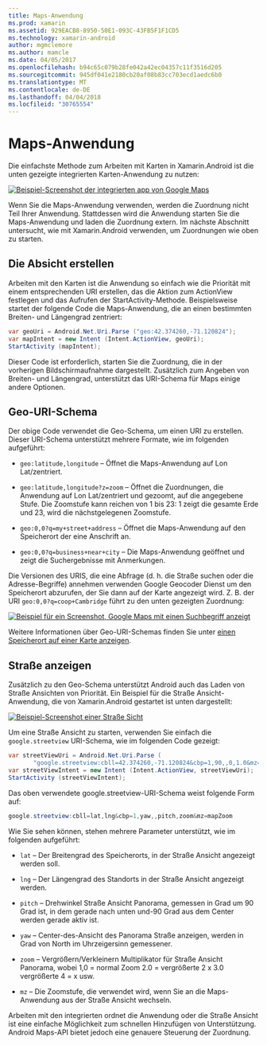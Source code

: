 ```yaml
---
title: Maps-Anwendung
ms.prod: xamarin
ms.assetid: 929EACB8-8950-50E1-093C-43FB5F1F1CD5
ms.technology: xamarin-android
author: mgmclemore
ms.author: mamcle
ms.date: 04/05/2017
ms.openlocfilehash: b94c65c079b28fe042a42ec04357c11f3516d205
ms.sourcegitcommit: 945df041e2180cb20af08b83cc703ecd1aedc6b0
ms.translationtype: MT
ms.contentlocale: de-DE
ms.lasthandoff: 04/04/2018
ms.locfileid: "30765554"
---
```

# <a name="maps-application"></a>Maps-Anwendung

Die einfachste Methode zum Arbeiten mit Karten in Xamarin.Android ist die unten gezeigte integrierten Karten-Anwendung zu nutzen:

[![Beispiel-Screenshot der integrierten app von Google Maps](maps-application-images/01-mapsapplication.png)](maps-application-images/01-mapsapplication.png#lightbox)

Wenn Sie die Maps-Anwendung verwenden, werden die Zuordnung nicht Teil Ihrer Anwendung. Stattdessen wird die Anwendung starten Sie die Maps-Anwendung und laden die Zuordnung extern. Im nächste Abschnitt untersucht, wie mit Xamarin.Android verwenden, um Zuordnungen wie oben zu starten.


## <a name="creating-the-intent"></a>Die Absicht erstellen

Arbeiten mit den Karten ist die Anwendung so einfach wie die Priorität mit einem entsprechenden URI erstellen, das die Aktion zum ActionView festlegen und das Aufrufen der StartActivity-Methode. Beispielsweise startet der folgende Code die Maps-Anwendung, die an einen bestimmten Breiten- und Längengrad zentriert:

```csharp
var geoUri = Android.Net.Uri.Parse ("geo:42.374260,-71.120824");
var mapIntent = new Intent (Intent.ActionView, geoUri);
StartActivity (mapIntent);
```

Dieser Code ist erforderlich, starten Sie die Zuordnung, die in der vorherigen Bildschirmaufnahme dargestellt. Zusätzlich zum Angeben von Breiten- und Längengrad, unterstützt das URI-Schema für Maps einige andere Optionen.


## <a name="geo-uri-scheme"></a>Geo-URI-Schema

Der obige Code verwendet die Geo-Schema, um einen URI zu erstellen. Dieser URI-Schema unterstützt mehrere Formate, wie im folgenden aufgeführt:

-   `geo:latitude,longitude` &ndash; Öffnet die Maps-Anwendung auf Lon Lat/zentriert. 

-   `geo:latitude,longitude?z=zoom` &ndash; Öffnet die Zuordnungen, die Anwendung auf Lon Lat/zentriert und gezoomt, auf die angegebene Stufe. Die Zoomstufe kann reichen von 1 bis 23: 1 zeigt die gesamte Erde und 23, wird die nächstgelegenen Zoomstufe.

-   `geo:0,0?q=my+street+address` &ndash; Öffnet die Maps-Anwendung auf den Speicherort der eine Anschrift an. 

-   `geo:0,0?q=business+near+city` &ndash; Die Maps-Anwendung geöffnet und zeigt die Suchergebnisse mit Anmerkungen. 


Die Versionen des URIS, die eine Abfrage (d. h. die Straße suchen oder die Adresse-Begriffe) annehmen verwenden Google Geocoder Dienst um den Speicherort abzurufen, der Sie dann auf der Karte angezeigt wird. Z. B. der URI `geo:0,0?q=coop+Cambridge` führt zu den unten gezeigten Zuordnung:

[![Beispiel für ein Screenshot, Google Maps mit einen Suchbegriff anzeigt](maps-application-images/02-mapsearch.png)](maps-application-images/02-mapsearch.png#lightbox)



Weitere Informationen über Geo-URI-Schemas finden Sie unter [einen Speicherort auf einer Karte anzeigen](http://developer.android.com/guide/components/intents-common.html#Maps).


## <a name="street-view"></a>Straße anzeigen

Zusätzlich zu den Geo-Schema unterstützt Android auch das Laden von Straße Ansichten von Priorität. Ein Beispiel für die Straße Ansicht-Anwendung, die von Xamarin.Android gestartet ist unten dargestellt:

[![Beispiel-Screenshot einer Straße Sicht](maps-application-images/03-streetview.png)](maps-application-images/03-streetview.png#lightbox)

Um eine Straße Ansicht zu starten, verwenden Sie einfach die `google.streetview` URI-Schema, wie im folgenden Code gezeigt:

```csharp
var streetViewUri = Android.Net.Uri.Parse (
       "google.streetview:cbll=42.374260,-71.120824&cbp=1,90,,0,1.0&mz=20");  
var streetViewIntent = new Intent (Intent.ActionView, streetViewUri);  
StartActivity (streetViewIntent);
```

Das oben verwendete google.streetview-URI-Schema weist folgende Form auf:

```csharp
google.streetview:cbll=lat,lng&cbp=1,yaw,,pitch,zoom&mz=mapZoom
```

Wie Sie sehen können, stehen mehrere Parameter unterstützt, wie im folgenden aufgeführt:

-   `lat` &ndash; Der Breitengrad des Speicherorts, in der Straße Ansicht angezeigt werden soll.

-   `lng` &ndash; Der Längengrad des Standorts in der Straße Ansicht angezeigt werden.

-   `pitch` &ndash; Drehwinkel Straße Ansicht Panorama, gemessen in Grad um 90 Grad ist, in dem gerade nach unten und-90 Grad aus dem Center werden gerade aktiv ist.

-   `yaw` &ndash; Center-des-Ansicht des Panorama Straße anzeigen, werden in Grad von North im Uhrzeigersinn gemessener.

-   `zoom` &ndash; Vergrößern/Verkleinern Multiplikator für Straße Ansicht Panorama, wobei 1,0 = normal Zoom 2.0 = vergrößerte 2 x 3.0 vergrößerte 4 = x usw.

-   `mz` &ndash; Die Zoomstufe, die verwendet wird, wenn Sie an die Maps-Anwendung aus der Straße Ansicht wechseln.


Arbeiten mit den integrierten ordnet die Anwendung oder die Straße Ansicht ist eine einfache Möglichkeit zum schnellen Hinzufügen von Unterstützung. Android Maps-API bietet jedoch eine genauere Steuerung der Zuordnung.
